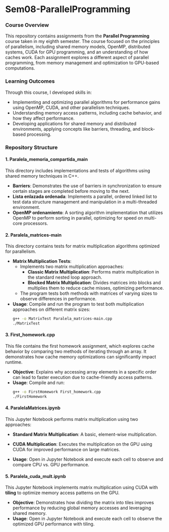 # Sem08-ParallelProgramming

### Course Overview
This repository contains assignments from the **Parallel Programming** course taken in my eighth semester. The course focused on the principles of parallelism, including shared memory models, OpenMP, distributed systems, CUDA for GPU programming, and an understanding of how caches work. Each assignment explores a different aspect of parallel programming, from memory management and optimization to GPU-based computations.

### Learning Outcomes
Through this course, I developed skills in:
- Implementing and optimizing parallel algorithms for performance gains using OpenMP, CUDA, and other parallelism techniques.
- Understanding memory access patterns, including cache behavior, and how they affect performance.
- Developing applications for shared memory and distributed environments, applying concepts like barriers, threading, and block-based processing.

### Repository Structure

#### 1. Paralela_memoria_compartida_main
This directory includes implementations and tests of algorithms using shared memory techniques in C++.

   - **Barriers**: Demonstrates the use of barriers in synchronization to ensure certain stages are completed before moving to the next.
   - **Lista enlazada ordenada**: Implements a parallel, ordered linked list to test data structure management and manipulation in a multi-threaded environment.
   - **OpenMP ordenamiento**: A sorting algorithm implementation that utilizes OpenMP to perform sorting in parallel, optimizing for speed on multi-core processors.

#### 2. Paralela_matrices-main
This directory contains tests for matrix multiplication algorithms optimized for parallelism.

   - **Matrix Multiplication Tests**:
     - Implements two matrix multiplication approaches:
       - **Classic Matrix Multiplication**: Performs matrix multiplication in the standard nested loop approach.
       - **Blocked Matrix Multiplication**: Divides matrices into blocks and multiplies them to reduce cache misses, optimizing performance.
     - The program tests both methods with matrices of varying sizes to observe differences in performance.
   - **Usage**: Compile and run the program to test both multiplication approaches on different matrix sizes:
     ```bash
     g++ -o MatrixTest Paralela_matrices-main.cpp
     ./MatrixTest
     ```

#### 3. First_homework.cpp
This file contains the first homework assignment, which explores cache behavior by comparing two methods of iterating through an array. It demonstrates how cache memory optimizations can significantly impact runtime.

   - **Objective**: Explains why accessing array elements in a specific order can lead to faster execution due to cache-friendly access patterns.
   - **Usage**: Compile and run:
     ```bash
     g++ -o FirstHomework First_homework.cpp
     ./FirstHomework
     ```

#### 4. ParalelaMatrices.ipynb
This Jupyter Notebook performs matrix multiplication using two approaches:
   - **Standard Matrix Multiplication**: A basic, element-wise multiplication.
   - **CUDA Multiplication**: Executes the multiplication on the GPU using CUDA for improved performance on large matrices.

   - **Usage**: Open in Jupyter Notebook and execute each cell to observe and compare CPU vs. GPU performance.

#### 5. Paralela_cuda_mult.ipynb
This Jupyter Notebook implements matrix multiplication using CUDA with **tiling** to optimize memory access patterns on the GPU.
   - **Objective**: Demonstrates how dividing the matrix into tiles improves performance by reducing global memory accesses and leveraging shared memory.
   - **Usage**: Open in Jupyter Notebook and execute each cell to observe the optimized GPU performance with tiling.
